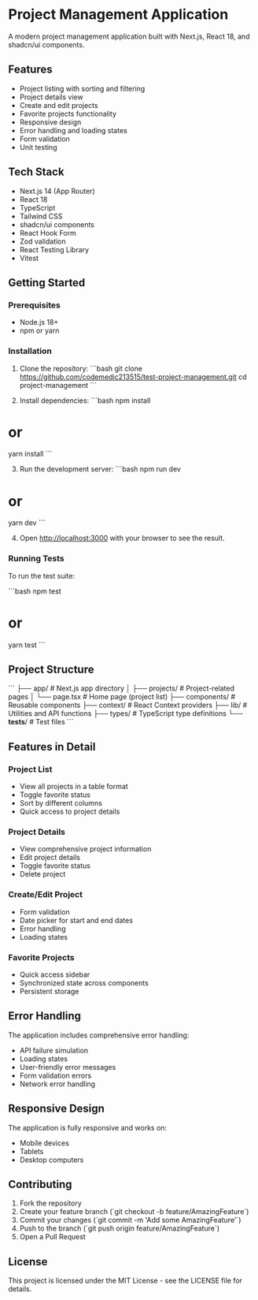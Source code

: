 # Project Management Application

A modern project management application built with Next.js, React 18, and shadcn/ui components.

## Features

- Project listing with sorting and filtering
- Project details view
- Create and edit projects
- Favorite projects functionality
- Responsive design
- Error handling and loading states
- Form validation
- Unit testing

## Tech Stack

- Next.js 14 (App Router)
- React 18
- TypeScript
- Tailwind CSS
- shadcn/ui components
- React Hook Form
- Zod validation
- React Testing Library
- Vitest

## Getting Started

### Prerequisites

- Node.js 18+
- npm or yarn

### Installation

1. Clone the repository:
   \`\`\`bash
   git clone https://github.com/codemedic213515/test-project-management.git
   cd project-management
   \`\`\`

2. Install dependencies:
   \`\`\`bash
   npm install

# or

yarn install
\`\`\`

3. Run the development server:
   \`\`\`bash
   npm run dev

# or

yarn dev
\`\`\`

4. Open [http://localhost:3000](http://localhost:3000) with your browser to see the result.

### Running Tests

To run the test suite:

\`\`\`bash
npm test

# or

yarn test
\`\`\`

## Project Structure

\`\`\`
├── app/ # Next.js app directory
│ ├── projects/ # Project-related pages
│ └── page.tsx # Home page (project list)
├── components/ # Reusable components
├── context/ # React Context providers
├── lib/ # Utilities and API functions
├── types/ # TypeScript type definitions
└── **tests**/ # Test files
\`\`\`

## Features in Detail

### Project List

- View all projects in a table format
- Toggle favorite status
- Sort by different columns
- Quick access to project details

### Project Details

- View comprehensive project information
- Edit project details
- Toggle favorite status
- Delete project

### Create/Edit Project

- Form validation
- Date picker for start and end dates
- Error handling
- Loading states

### Favorite Projects

- Quick access sidebar
- Synchronized state across components
- Persistent storage

## Error Handling

The application includes comprehensive error handling:

- API failure simulation
- Loading states
- User-friendly error messages
- Form validation errors
- Network error handling

## Responsive Design

The application is fully responsive and works on:

- Mobile devices
- Tablets
- Desktop computers

## Contributing

1. Fork the repository
2. Create your feature branch (\`git checkout -b feature/AmazingFeature\`)
3. Commit your changes (\`git commit -m 'Add some AmazingFeature'\`)
4. Push to the branch (\`git push origin feature/AmazingFeature\`)
5. Open a Pull Request

## License

This project is licensed under the MIT License - see the LICENSE file for details.
